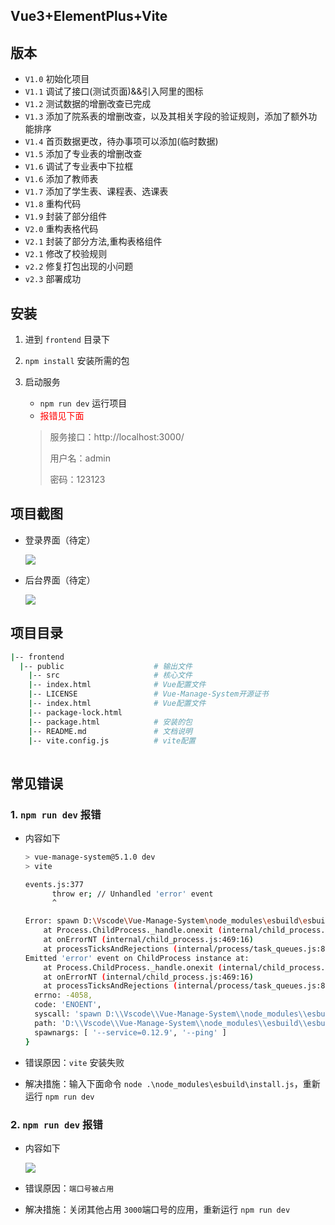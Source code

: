 ## Vue3+ElementPlus+Vite

## 版本

+ `V1.0` 初始化项目
+ `V1.1` 调试了接口(测试页面)&&引入阿里的图标
+ `V1.2` 测试数据的增删改查已完成
+ `V1.3` 添加了院系表的增删改查，以及其相关字段的验证规则，添加了额外功能排序
+ `V1.4` 首页数据更改，待办事项可以添加(临时数据)
+ `V1.5` 添加了专业表的增删改查
+ `V1.6` 调试了专业表中下拉框
+ `V1.6` 添加了教师表
+ `V1.7` 添加了学生表、课程表、选课表
+ `V1.8` 重构代码
+ `V1.9` 封装了部分组件
+ `V2.0` 重构表格代码
+ `V2.1` 封装了部分方法,重构表格组件
+ `V2.1` 修改了校验规则
+ `v2.2` 修复打包出现的小问题
+ `v2.3` 部署成功

## 安装

1. 进到 `frontend` 目录下

2. `npm install` 安装所需的包

3. 启动服务

   + `npm run dev` 运行项目
   + <font color="red">报错见下面</font>

   >服务接口：http://localhost:3000/
   >
   >用户名：admin
   >
   >密码：123123

## 项目截图

+ 登录界面（待定）

  ![](https://gitee.com/zxiaosi/image/raw/master/Project/Vue+FastAPI/frontend-login.png)

+ 后台界面（待定）

  ![](https://gitee.com/zxiaosi/image/raw/master/Project/Vue+FastAPI/frontend-%E5%90%8E%E5%8F%B0.png)

## 项目目录

```sh
|-- frontend
  |-- public					# 输出文件              
	|-- src						# 核心文件
	|-- index.html				# Vue配置文件
	|-- LICENSE			    	# Vue-Manage-System开源证书
	|-- index.html				# Vue配置文件
	|-- package-lock.html 
	|-- package.html    		# 安装的包
	|-- README.md       		# 文档说明
	|-- vite.config.js  		# vite配置
	
```



## 常见错误

### 1. `npm run dev` 报错

+ 内容如下

  ```sh
  > vue-manage-system@5.1.0 dev
  > vite
  
  events.js:377
        throw er; // Unhandled 'error' event
        ^
  
  Error: spawn D:\Vscode\Vue-Manage-System\node_modules\esbuild\esbuild.exe ENOENT
      at Process.ChildProcess._handle.onexit (internal/child_process.js:274:19)
      at onErrorNT (internal/child_process.js:469:16)
      at processTicksAndRejections (internal/process/task_queues.js:82:21)
  Emitted 'error' event on ChildProcess instance at:
      at Process.ChildProcess._handle.onexit (internal/child_process.js:280:12)
      at onErrorNT (internal/child_process.js:469:16)
      at processTicksAndRejections (internal/process/task_queues.js:82:21) {
    errno: -4058,
    code: 'ENOENT',
    syscall: 'spawn D:\\Vscode\\Vue-Manage-System\\node_modules\\esbuild\\esbuild.exe',
    path: 'D:\\Vscode\\Vue-Manage-System\\node_modules\\esbuild\\esbuild.exe',
    spawnargs: [ '--service=0.12.9', '--ping' ]
  }
  ```

+ 错误原因：`vite` 安装失败

+ 解决措施：输入下面命令 `node .\node_modules\esbuild\install.js`，重新运行 `npm run dev`

### 2. `npm run dev` 报错

+ 内容如下

  ![](https://gitee.com/zxiaosi/image/raw/master/Project/Vue+FastAPI/%E6%8A%A5%E9%94%992.png)

+ 错误原因：`端口号被占用`
+ 解决措施：关闭其他占用 `3000`端口号的应用，重新运行 `npm run dev`

